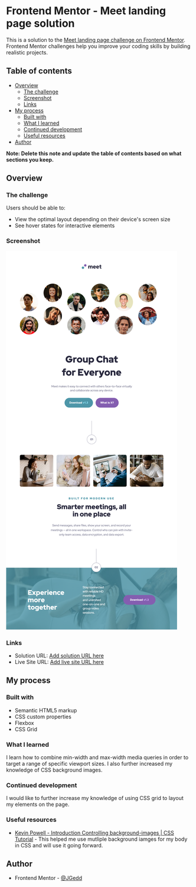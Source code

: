 # Frontend Mentor - Meet landing page solution

This is a solution to the [Meet landing page challenge on Frontend Mentor](https://www.frontendmentor.io/challenges/meet-landing-page-rbTDS6OUR). Frontend Mentor challenges help you improve your coding skills by building realistic projects.

## Table of contents

- [Overview](#overview)
  - [The challenge](#the-challenge)
  - [Screenshot](#screenshot)
  - [Links](#links)
- [My process](#my-process)
  - [Built with](#built-with)
  - [What I learned](#what-i-learned)
  - [Continued development](#continued-development)
  - [Useful resources](#useful-resources)
- [Author](#author)

**Note: Delete this note and update the table of contents based on what sections you keep.**

## Overview

### The challenge

Users should be able to:

- View the optimal layout depending on their device's screen size
- See hover states for interactive elements

### Screenshot

![Desktop Screenshot](./screenshot/desktop_screenshot.png)

### Links

- Solution URL: [Add solution URL here](https://your-solution-url.com)
- Live Site URL: [Add live site URL here](https://your-live-site-url.com)

## My process

### Built with

- Semantic HTML5 markup
- CSS custom properties
- Flexbox
- CSS Grid

### What I learned

I learn how to combine min-width and max-width media queries in order to target a range of specific viewport sizes. I also further increased my knowledge of CSS background images.

### Continued development

I would like to further increase my knowledge of using CSS grid to layout my elements on the page.

### Useful resources

- [Kevin Powell - Introduction Controlling background-images | CSS Tutorial](https://www.youtube.com/watch?v=3T_Jy1CqH9k) - This helped me use mutliple background iamges for my body in CSS and will use it going forward.

## Author

- Frontend Mentor - [@JGedd](https://www.frontendmentor.io/profile/JGedd)
